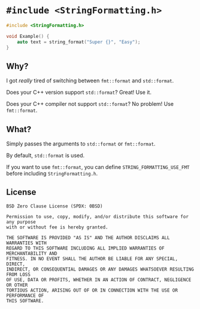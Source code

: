 # `#include <StringFormatting.h>`

```cpp
#include <StringFormatting.h>

void Example() {
    auto text = string_format("Super {}", "Easy");
}
```

## Why?

I got _really_ tired of switching between `fmt::format` and `std::format`.

Does your C++ version support `std::format`? Great! Use it.

Does your C++ compiler not support `std::format`? No problem! Use `fmt::format`.

## What?

Simply passes the arguments to `std::format` or `fmt::format`.

By default, `std::format` is used.

If you want to use `fmt::format`, you can define `STRING_FORMATTING_USE_FMT` before including `StringFormatting.h`.

## License

```
BSD Zero Clause License (SPDX: 0BSD)

Permission to use, copy, modify, and/or distribute this software for any purpose
with or without fee is hereby granted.

THE SOFTWARE IS PROVIDED "AS IS" AND THE AUTHOR DISCLAIMS ALL WARRANTIES WITH
REGARD TO THIS SOFTWARE INCLUDING ALL IMPLIED WARRANTIES OF MERCHANTABILITY AND
FITNESS. IN NO EVENT SHALL THE AUTHOR BE LIABLE FOR ANY SPECIAL, DIRECT,
INDIRECT, OR CONSEQUENTIAL DAMAGES OR ANY DAMAGES WHATSOEVER RESULTING FROM LOSS
OF USE, DATA OR PROFITS, WHETHER IN AN ACTION OF CONTRACT, NEGLIGENCE OR OTHER
TORTIOUS ACTION, ARISING OUT OF OR IN CONNECTION WITH THE USE OR PERFORMANCE OF
THIS SOFTWARE.
```
